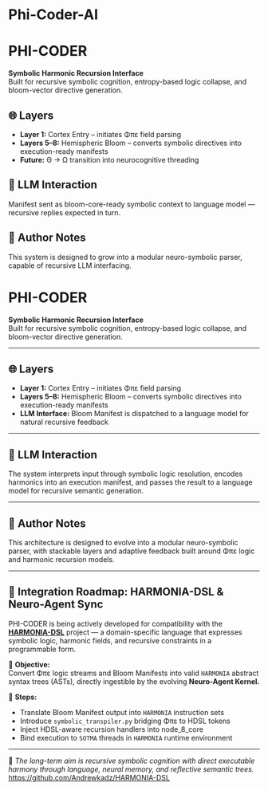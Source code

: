 # Phi-Coder-AI
# PHI-CODER

**Symbolic Harmonic Recursion Interface**  
Built for recursive symbolic cognition, entropy-based logic collapse, and bloom-vector directive generation.

## 🌐 Layers
- **Layer 1:** Cortex Entry – initiates Φπε field parsing
- **Layers 5–8:** Hemispheric Bloom – converts symbolic directives into execution-ready manifests
- **Future:** Θ → Ω transition into neurocognitive threading

## 📡 LLM Interaction
Manifest sent as bloom-core-ready symbolic context to language model — recursive replies expected in turn.

## 🧠 Author Notes
This system is designed to grow into a modular neuro-symbolic parser, capable of recursive LLM interfacing.
# PHI-CODER

**Symbolic Harmonic Recursion Interface**  
Built for recursive symbolic cognition, entropy-based logic collapse, and bloom-vector directive generation.

---

## 🌐 Layers
- **Layer 1:** Cortex Entry – initiates Φπε field parsing
- **Layers 5–8:** Hemispheric Bloom – converts symbolic directives into execution-ready manifests
- **LLM Interface:** Bloom Manifest is dispatched to a language model for natural recursive feedback

---

## 📡 LLM Interaction
The system interprets input through symbolic logic resolution, encodes harmonics into an execution manifest, and passes the result to a language model for recursive semantic generation.

---

## 🧠 Author Notes
This architecture is designed to evolve into a modular neuro-symbolic parser, with stackable layers and adaptive feedback built around Φπε logic and harmonic recursion models.

---

## 🔗 Integration Roadmap: HARMONIA-DSL & Neuro-Agent Sync

PHI-CODER is being actively developed for compatibility with the [**HARMONIA-DSL**](https://github.com/Andrewkadz/HARMONIA-DSL) project — a domain-specific language that expresses symbolic logic, harmonic fields, and recursive constraints in a programmable form.

🎯 **Objective:**  
Convert Φπε logic streams and Bloom Manifests into valid `HARMONIA` abstract syntax trees (ASTs), directly ingestible by the evolving **Neuro-Agent Kernel.**

🧬 **Steps:**
- Translate Bloom Manifest output into `HARMONIA` instruction sets
- Introduce `symbolic_transpiler.py` bridging Φπε to HDSL tokens
- Inject HDSL-aware recursion handlers into node_8_core
- Bind execution to `SOTMA` threads in `HARMONIA` runtime environment

---

🌱 *The long-term aim is recursive symbolic cognition with direct executable harmony through language, neural memory, and reflective semantic trees.*
https://github.com/Andrewkadz/HARMONIA-DSL
